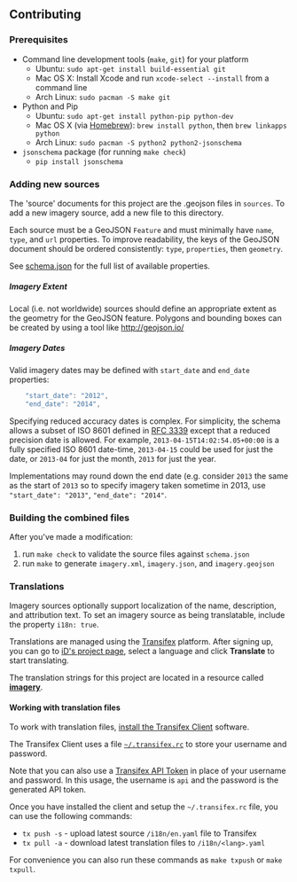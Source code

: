 ## Contributing

### Prerequisites
* Command line development tools (`make`, `git`) for your platform
  * Ubuntu: `sudo apt-get install build-essential git`
  * Mac OS X: Install Xcode and run `xcode-select --install` from a command line
  * Arch Linux: `sudo pacman -S make git`
* Python and Pip
  * Ubuntu: `sudo apt-get install python-pip python-dev`
  * Mac OS X (via [Homebrew](http://brew.sh/)): `brew install python`, then `brew linkapps python`
  * Arch Linux: `sudo pacman -S python2 python2-jsonschema`
* `jsonschema` package (for running `make check`)
  * `pip install jsonschema`

### Adding new sources
The 'source' documents for this project are the .geojson files in `sources`. To add
a new imagery source, add a new file to this directory.

Each source must be a GeoJSON `Feature` and must minimally have `name`, `type`, and `url` properties. To improve readability, the keys of the GeoJSON document should be ordered consistently: `type`, `properties`, then `geometry`.

See [schema.json](schema.json) for the full list of available properties.


##### Imagery Extent

Local (i.e. not worldwide) sources should define an appropriate extent as the geometry for the GeoJSON feature. Polygons and bounding boxes can be created by using a tool like http://geojson.io/


##### Imagery Dates

Valid imagery dates may be defined with `start_date` and `end_date` properties:
```js
    "start_date": "2012",
    "end_date": "2014",
```

Specifying reduced accuracy dates is complex. For simplicity, the schema allows
a subset of ISO 8601 defined in [RFC 3339](http://tools.ietf.org/html/rfc3339#section-5.6)
except that a reduced precision date is allowed. For example, `2013-04-15T14:02:54.05+00:00`
is a fully specified ISO 8601 date-time, `2013-04-15` could be used for just the date,
or `2013-04` for just the month, `2013` for just the year.

Implementations may round down the end date (e.g. consider `2013` the same as the
start of `2013` so to specify imagery taken sometime in 2013, use `"start_date": "2013"`,
`"end_date": "2014"`.


### Building the combined files

After you've made a modification:

1. run `make check` to validate the source files against `schema.json`
2. run `make` to generate `imagery.xml`, `imagery.json`, and `imagery.geojson`


### Translations

Imagery sources optionally support localization of the name, description, and
attribution text. To set an imagery source as being translatable, include the
property `i18n: true`.

Translations are managed using the
[Transifex](https://www.transifex.com/projects/p/id-editor/) platform.
After signing up, you can go to [iD's project page](https://www.transifex.com/projects/p/id-editor/),
select a language and click **Translate** to start translating.

The translation strings for this project are located in a resource called
[**imagery**](https://www.transifex.com/openstreetmap/id-editor/imagery/).


#### Working with translation files

To work with translation files,
[install the Transifex Client](https://docs.transifex.com/client/introduction) software.

The Transifex Client uses a file
[`~/.transifex.rc`](https://docs.transifex.com/client/client-configuration#-transifexrc)
to store your username and password.

Note that you can also use a
[Transifex API Token](https://docs.transifex.com/api/introduction#authentication)
in place of your username and password.  In this usage, the username is `api`
and the password is the generated API token.

Once you have installed the client and setup the `~/.transifex.rc` file, you can
use the following commands:

* `tx push -s`  - upload latest source `/i18n/en.yaml` file to Transifex
* `tx pull -a`  - download latest translation files to `/i18n/<lang>.yaml`

For convenience you can also run these commands as `make txpush` or `make txpull`.

